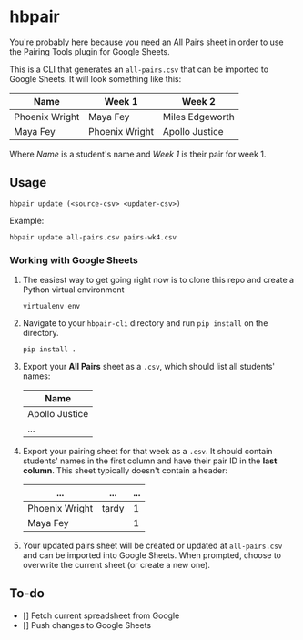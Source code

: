 # hbpair
You're probably here because you need an All Pairs sheet in order to use the
Pairing Tools plugin for Google Sheets.

This is a CLI that generates an `all-pairs.csv` that can be imported to Google
Sheets. It will look something like this:

Name | Week 1 | Week 2
---- | ------ | ------
Phoenix Wright | Maya Fey | Miles Edgeworth
Maya Fey | Phoenix Wright | Apollo Justice

Where *Name* is a student's name and *Week 1* is their pair for week 1.

## Usage
```
hbpair update (<source-csv> <updater-csv>)
```

Example:
```
hbpair update all-pairs.csv pairs-wk4.csv
```

### Working with Google Sheets
1. The easiest way to get going right now is to clone this repo and create
   a Python virtual environment

   ```
   virtualenv env
   ```
2. Navigate to your `hbpair-cli` directory and run `pip install` on the
   directory.

   ```
   pip install .
   ```
3. Export your **All Pairs** sheet as a `.csv`, which should list all students'
   names:

   Name |
   ---- |
   Apollo Justice |
   ... |
4. Export your pairing sheet for that week as a `.csv`. It should contain
   students' names in the first column and have their pair ID in the **last
   column**. This sheet typically doesn't contain a header:

   ... | ... | ...   
   --- | --- | ---
   Phoenix Wright | tardy | 1
   Maya Fey |   | 1
5. Your updated pairs sheet will be created or updated at `all-pairs.csv` and
   can be imported into Google Sheets. When prompted, choose to overwrite
   the current sheet (or create a new one).

## To-do
- [] Fetch current spreadsheet from Google
- [] Push changes to Google Sheets
